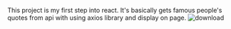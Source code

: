This project is my first step into react.
It's basically gets famous people's quotes from api with using axios library and display on page.
![download](https://github.com/user-attachments/assets/665fd1fb-a578-47b2-a16e-fa1a25fccb21)
